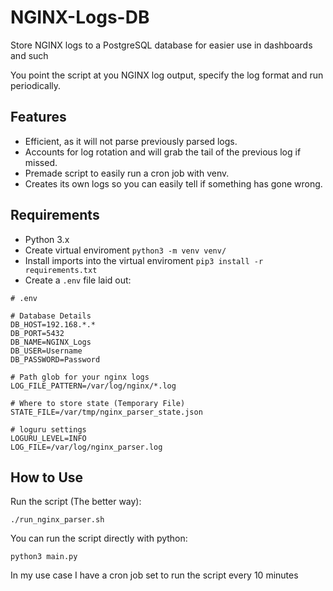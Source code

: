 # NGINX-Logs-DB

Store NGINX logs to a PostgreSQL database for easier use in dashboards and such

You point the script at you NGINX log output, specify the log format and run periodically.

## Features

- Efficient, as it will not parse previously parsed logs.
- Accounts for log rotation and will grab the tail of the previous log if missed.
- Premade script to easily run a cron job with venv.
- Creates its own logs so you can easily tell if something has gone wrong.

## Requirements

- Python 3.x
- Create virtual enviroment `python3 -m venv venv/`
- Install imports into the virtual enviroment `pip3 install -r requirements.txt`
- Create a `.env` file laid out:
```
# .env

# Database Details
DB_HOST=192.168.*.*
DB_PORT=5432
DB_NAME=NGINX_Logs
DB_USER=Username
DB_PASSWORD=Password

# Path glob for your nginx logs
LOG_FILE_PATTERN=/var/log/nginx/*.log

# Where to store state (Temporary File)
STATE_FILE=/var/tmp/nginx_parser_state.json

# loguru settings
LOGURU_LEVEL=INFO
LOG_FILE=/var/log/nginx_parser.log
```

## How to Use

Run the script (The better way):

`./run_nginx_parser.sh`

You can run the script directly with python:

`python3 main.py`

In my use case I have a cron job set to run the script every 10 minutes
